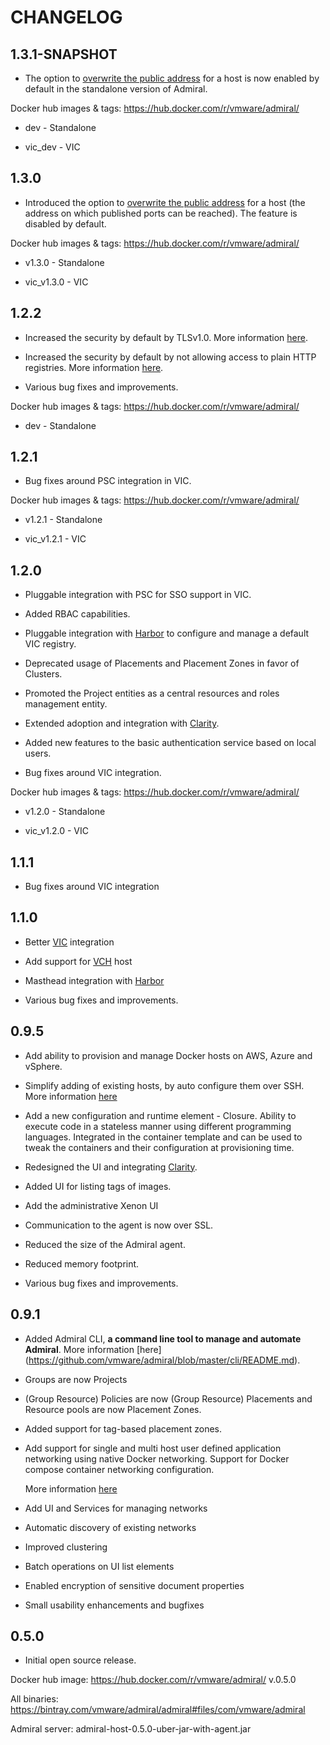 # CHANGELOG

## 1.3.1-SNAPSHOT

* The option to [overwrite the public address](https://github.com/vmware/admiral/wiki/Configuration-guide#enable-or-disable-the-option-to-overwrite-the-public-address-for-a-host) for a host is now enabled by default in the standalone version of Admiral.

Docker hub images & tags: https://hub.docker.com/r/vmware/admiral/

* dev - Standalone

* vic_dev - VIC

## 1.3.0

* Introduced the option to [overwrite the public address](https://github.com/vmware/admiral/wiki/Configuration-guide#enable-or-disable-the-option-to-overwrite-the-public-address-for-a-host) for a host (the address on which published ports can be reached). The feature is disabled by default.

Docker hub images & tags: https://hub.docker.com/r/vmware/admiral/

* v1.3.0 - Standalone

* vic_v1.3.0 - VIC

## 1.2.2

* Increased the security by default by TLSv1.0. More information [here](https://github.com/vmware/admiral/wiki/Configuration-guide#allow-usage-of-tls-v10).

* Increased the security by default by not allowing access to plain HTTP registries. More information [here](https://github.com/vmware/admiral/wiki/Configuration-guide#allow-access-to-plain-http-registries).

* Various bug fixes and improvements.

Docker hub images & tags: https://hub.docker.com/r/vmware/admiral/

* dev - Standalone

## 1.2.1

* Bug fixes around PSC integration in VIC.

Docker hub images & tags: https://hub.docker.com/r/vmware/admiral/

* v1.2.1 - Standalone

* vic_v1.2.1 - VIC

## 1.2.0

* Pluggable integration with PSC for SSO support in VIC.

* Added RBAC capabilities.

* Pluggable integration with [Harbor](https://vmware.github.io/harbor/) to configure and manage a default VIC registry.

* Deprecated usage of Placements and Placement Zones in favor of Clusters.

* Promoted the Project entities as a central resources and roles management entity.

* Extended adoption and integration with [Clarity](https://vmware.github.io/clarity/).

* Added new features to the basic authentication service based on local users.

* Bug fixes around VIC integration.

Docker hub images & tags: https://hub.docker.com/r/vmware/admiral/

* v1.2.0 - Standalone

* vic_v1.2.0 - VIC

## 1.1.1

* Bug fixes around VIC integration

## 1.1.0

* Better [VIC](https://vmware.github.io/vic-product/) integration

* Add support for [VCH](https://vmware.github.io/vic/) host

* Masthead integration with [Harbor](https://vmware.github.io/harbor/)

* Various bug fixes and improvements.

## 0.9.5

* Add ability to provision and manage Docker hosts on AWS, Azure and vSphere.

* Simplify adding of existing hosts, by auto configure them over SSH. More information [here](https://github.com/vmware/admiral/wiki/User-guide#automatic-configuration-over-ssh)

* Add a new configuration and runtime element - Closure. Ability to execute code in a stateless manner using different programming languages. Integrated in the container template and can be used to tweak the containers and their configuration at provisioning time.

* Redesigned the UI and integrating [Clarity](https://vmware.github.io/clarity/).

* Added UI for listing tags of images.

* Add the administrative Xenon UI

* Communication to the agent is now over SSL.

* Reduced the size of the Admiral agent.

* Reduced memory footprint.

* Various bug fixes and improvements.

## 0.9.1

* Added Admiral CLI, **a command line tool to manage and automate Admiral**. More information [here] (https://github.com/vmware/admiral/blob/master/cli/README.md).

* Groups are now Projects

* (Group Resource) Policies are now (Group Resource) Placements and Resource pools are now Placement Zones.

* Added support for tag-based placement zones.

* Add support for single and multi host user defined application networking using native Docker networking. Support for Docker compose container networking configuration.

  More information [here](https://github.com/vmware/admiral/wiki/User-guide#networking)

* Add UI and Services for managing networks

* Automatic discovery of existing networks

* Improved clustering

* Batch operations on UI list elements

* Enabled encryption of sensitive document properties

* Small usability enhancements and bugfixes

## 0.5.0

* Initial open source release.

Docker hub image: https://hub.docker.com/r/vmware/admiral/ v.0.5.0

All binaries: https://bintray.com/vmware/admiral/admiral#files/com/vmware/admiral

Admiral server: admiral-host-0.5.0-uber-jar-with-agent.jar